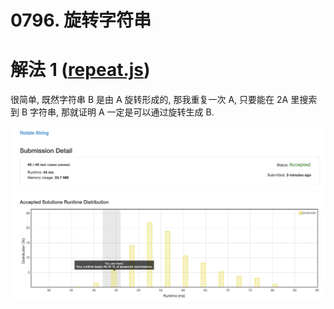 # 0796. 旋转字符串

# 解法 1 ([repeat.js](./repeat.js))

很简单, 既然字符串 B 是由 A 旋转形成的, 那我重复一次 A, 只要能在 2A 里搜索到 B 字符串, 那就证明 A 一定是可以通过旋转生成 B.

![成绩](./assets/repeat.png)
